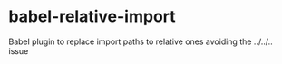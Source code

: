 # babel-relative-import
Babel plugin to replace import paths to relative ones avoiding the ../../.. issue
